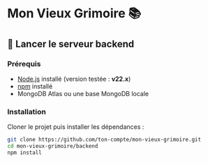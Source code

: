 # Mon Vieux Grimoire 📚

## 🚀 Lancer le serveur backend

### Prérequis
- [Node.js](https://nodejs.org/) installé (version testée : **v22.x**)
- [npm](https://www.npmjs.com/) installé
- MongoDB Atlas ou une base MongoDB locale

### Installation
Cloner le projet puis installer les dépendances :

```bash
git clone https://github.com/ton-compte/mon-vieux-grimoire.git
cd mon-vieux-grimoire/backend
npm install